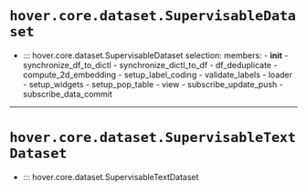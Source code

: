 # `hover.core.dataset.SupervisableDataset`

- ::: hover.core.dataset.SupervisableDataset
    selection:
      members:
        - __init__
        - synchronize_df_to_dictl
        - synchronize_dictl_to_df
        - df_deduplicate
        - compute_2d_embedding
        - setup_label_coding
        - validate_labels
        - loader
        - setup_widgets
        - setup_pop_table
        - view
        - subscribe_update_push
        - subscribe_data_commit


---

# `hover.core.dataset.SupervisableTextDataset`

- ::: hover.core.dataset.SupervisableTextDataset
